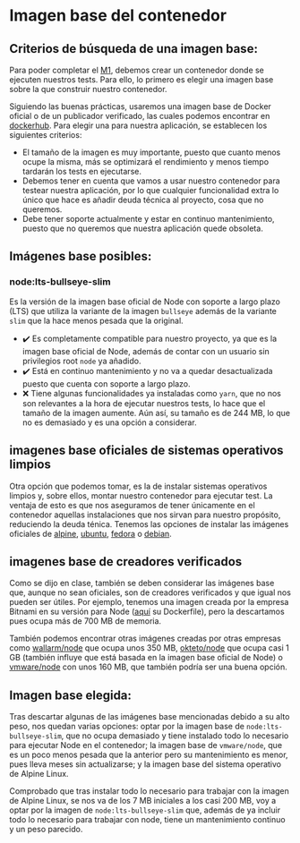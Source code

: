 # Imagen base del contenedor

## Criterios de búsqueda de una imagen base:

Para poder completar el [M1](https://github.com/pablo1mc315/iv_pablomc/milestone/3), debemos crear un contenedor donde se ejecuten nuestros tests. Para ello, lo primero es elegir una imagen base sobre la que construir nuestro contenedor.

Siguiendo las buenas prácticas, usaremos una imagen base de Docker oficial o de un publicador verificado, las cuales podemos encontrar en [dockerhub](https://hub.docker.com/search?q=&type=image&image_filter=official%2Cstore). Para elegir una para nuestra aplicación, se establecen los siguientes criterios:

- El tamaño de la imagen es muy importante, puesto que cuanto menos ocupe la misma, más se optimizará el rendimiento y menos tiempo tardarán los tests en ejecutarse.
- Debemos tener en cuenta que vamos a usar nuestro contenedor para testear nuestra aplicación, por lo que cualquier funcionalidad extra lo único que hace es añadir deuda técnica al proyecto, cosa que no queremos. 
- Debe tener soporte actualmente y estar en continuo mantenimiento, puesto que no queremos que nuestra aplicación quede obsoleta.

## Imágenes base posibles:

### node:lts-bullseye-slim

Es la versión de la imagen base oficial de Node con soporte a largo plazo (LTS) que utiliza la variante de la imagen `bullseye` además de la variante `slim` que la hace menos pesada que la original.

- :heavy_check_mark: Es completamente compatible para nuestro proyecto, ya que es la imagen base oficial de Node, además de contar con un usuario sin privilegios root `node` ya añadido.
- :heavy_check_mark: Está en continuo mantenimiento y no va a quedar desactualizada puesto que cuenta con soporte a largo plazo.
- :x: Tiene algunas funcionalidades ya instaladas como `yarn`, que no nos son relevantes a la hora de ejecutar nuestros tests, lo hace que el tamaño de la imagen aumente. Aún así, su tamaño es de 244 MB, lo que no es demasiado y es una opción a considerar.

## imagenes base oficiales de sistemas operativos limpios

Otra opción que podemos tomar, es la de instalar sistemas operativos limpios y, sobre ellos, montar nuestro contenedor para ejecutar test. La ventaja de esto es que nos aseguramos de tener únicamente en el contenedor aquellas instalaciones que nos sirvan para nuestro propósito, reduciendo la deuda ténica. Tenemos las opciones de instalar las imágenes oficiales de [alpine](https://hub.docker.com/_/alpine), [ubuntu](https://hub.docker.com/_/ubuntu), [fedora](https://hub.docker.com/_/fedora) o [debian](https://hub.docker.com/_/debian).

## imagenes base de creadores verificados

Como se dijo en clase, también se deben considerar las imágenes base que, aunque no sean oficiales, son de creadores verificados y que igual nos pueden ser útiles. Por ejemplo, tenemos una imagen creada por la empresa Bitnami en su versión para Node ([aquí](https://github.com/bitnami/containers/blob/main/bitnami/node/18/debian-11/Dockerfile) su Dockerfile), pero la descartamos pues ocupa más de 700 MB de memoria.

También podemos encontrar otras imágenes creadas por otras empresas como [wallarm/node](https://github.com/wallarm/docker-wallarm-node/blob/stable/4.4/Dockerfile) que ocupa unos 350 MB, [okteto/node](https://github.com/okteto/node-getting-started/blob/main/Dockerfile) que ocupa casi 1 GB (también influye que está basada en la imagen base oficial de Node) o [vmware/node](https://github.com/vmware-archive/node/blob/master/Dockerfile) con unos 160 MB, que también podría ser una buena opción.


## Imagen base elegida:

Tras descartar algunas de las imágenes base mencionadas debido a su alto peso, nos quedan varias opciones: optar por la imagen base de `node:lts-bullseye-slim`, que no ocupa demasiado y tiene instalado todo lo necesario para ejecutar Node en el contenedor; la imagen base de `vmware/node`, que es un poco menos pesada que la anterior pero su mantenimiento es menor, pues lleva meses sin actualizarse; y la imagen base del sistema operativo de Alpine Linux.

Comprobado que tras instalar todo lo necesario para trabajar con la imagen de Alpine Linux, se nos va de los 7 MB iniciales a los casi 200 MB, voy a optar por la imagen de `node:lts-bullseye-slim` que, además de ya incluir todo lo necesario para trabajar con node, tiene un mantenimiento continuo y un peso parecido.